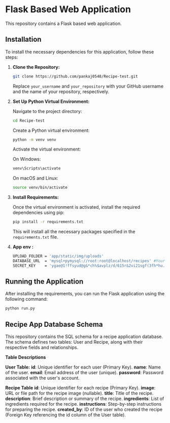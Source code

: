 # Flask Based Web Application

This repository contains a Flask based web application.

## Installation

To install the necessary dependencies for this application, follow these steps:

1. **Clone the Repository:**

    ```bash
    git clone https://github.com/pankaj0548/Recipe-test.git
    ```

    Replace `your_username` and `your_repository` with your GitHub username and the name of your repository, respectively.

2. **Set Up Python Virtual Environment:**

    Navigate to the project directory:

    ```bash
    cd Recipe-test
    ```

    Create a Python virtual environment:

    ```bash
    python -m venv venv
    ```

    Activate the virtual environment:

    On Windows:

    ```bash
    venv\Scripts\activate
    ```

    On macOS and Linux:

    ```bash
    source venv/bin/activate
    ```

3. **Install Requirements:**

    Once the virtual environment is activated, install the required dependencies using pip:

    ```bash
    pip install -r requirements.txt
    ```

    This will install all the necessary packages specified in the `requirements.txt` file.

4. **App env :**

    ```bash
    UPLOAD_FOLDER = 'app/static/img/uploads'
    DATABASE_URL  = 'mysql+pymysql://root:root@localhost/recipes' #Yours Db Url
    SECRET_KEY    = 'ygae@1!ffsyud@g&*ch%$avplz/d/615r&2vi21sgf(3fh*hu.x'
    ```
## Running the Application

After installing the requirements, you can run the Flask application using the following command:

```bash
python run.py
```


## Recipe App Database Schema

This repository contains the SQL schema for a recipe application database. The schema defines two tables: User and Recipe, along with their respective fields and relationships.

**Table Descriptions**

**User Table:**
    **id**: Unique identifier for each user (Primary Key).
    **name**: Name of the user.
    **email**: Email address of the user (unique).
    **password**: Password associated with the user's account.

**Recipe Table**
    **id**: Unique identifier for each recipe (Primary Key).
    **image**: URL or file path for the recipe image (nullable).
    **title**: Title of the recipe.
    **description**: Brief description or summary of the recipe.
        **ingredients**: List of ingredients required for the recipe.
        **instructions**: Step-by-step instructions for preparing the recipe.
        **created_by**: ID of the user who created the recipe (Foreign Key referencing the id column of the User table).
